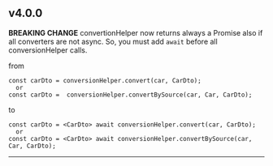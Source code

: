## **v4.0.0** 

**BREAKING CHANGE** convertionHelper now returns always a Promise also if all converters are not async. So, you must add `await` before all conversionHelper calls.

from
```
const carDto = conversionHelper.convert(car, CarDto);
  or
const carDto =  conversionHelper.convertBySource(car, Car, CarDto);
```
to
```
const carDto = <CarDto> await conversionHelper.convert(car, CarDto);
  or
const carDto = <CarDto> await conversionHelper.convertBySource(car, Car, CarDto);
```

---

